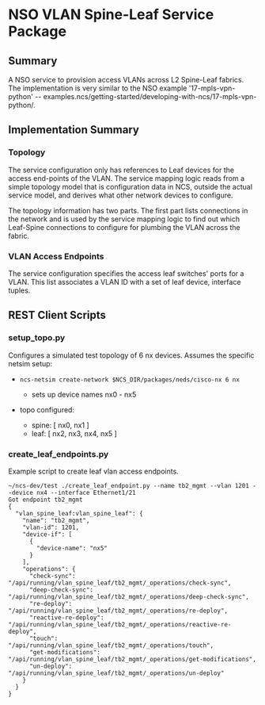 NSO VLAN Spine-Leaf Service Package
===================================

## Summary
A NSO service to provision access VLANs across L2 Spine-Leaf fabrics.  The implementation is very similar to the NSO example '17-mpls-vpn-python' -- examples.ncs/getting-started/developing-with-ncs/17-mpls-vpn-python/.

## Implementation Summary
### Topology

The service configuration only has references to Leaf devices for the
access end-points of the VLAN. The service mapping logic reads from a simple
topology model that is configuration data in NCS, outside the
actual service model, and derives what other network devices to
configure.

The topology information has two parts. The first part lists
connections in the network and is used by the service mapping logic to
find out which Leaf-Spine connections to configure for plumbing the VLAN
across the fabric.


### VLAN Access Endpoints

The service configuration specifies the access leaf switches' ports for a VLAN.
This list associates a VLAN ID with a set of leaf device, interface tuples.

## REST Client Scripts
### setup_topo.py
Configures a simulated test topology of 6 nx devices.  Assumes the specific
netsim setup:
  - ```ncs-netsim create-network $NCS_DIR/packages/neds/cisco-nx 6 nx```
     - sets up device names nx0 - nx5

  - topo configured:
     - spine: [ nx0, nx1 ]
     - leaf: [ nx2, nx3, nx4, nx5 ]

### create_leaf_endpoints.py
Example script to create leaf vlan access endpoints.

```
~/ncs-dev/test ./create_leaf_endpoint.py --name tb2_mgmt --vlan 1201 --device nx4 --interface Ethernet1/21
Got endpoint tb2_mgmt
{
  "vlan_spine_leaf:vlan_spine_leaf": {
    "name": "tb2_mgmt",
    "vlan-id": 1201,
    "device-if": [
      {
        "device-name": "nx5"
      }
    ],
    "operations": {
      "check-sync": "/api/running/vlan_spine_leaf/tb2_mgmt/_operations/check-sync",
      "deep-check-sync": "/api/running/vlan_spine_leaf/tb2_mgmt/_operations/deep-check-sync",
      "re-deploy": "/api/running/vlan_spine_leaf/tb2_mgmt/_operations/re-deploy",
      "reactive-re-deploy": "/api/running/vlan_spine_leaf/tb2_mgmt/_operations/reactive-re-deploy",
      "touch": "/api/running/vlan_spine_leaf/tb2_mgmt/_operations/touch",
      "get-modifications": "/api/running/vlan_spine_leaf/tb2_mgmt/_operations/get-modifications",
      "un-deploy": "/api/running/vlan_spine_leaf/tb2_mgmt/_operations/un-deploy"
    }
  }
}
```
